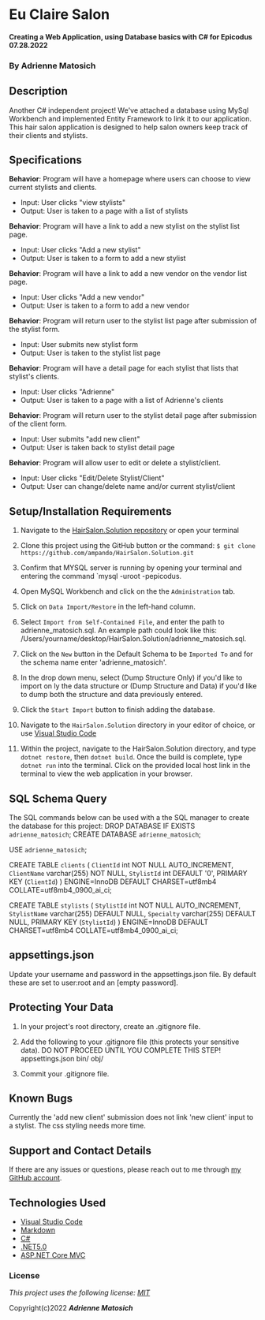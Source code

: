 # Eu Claire Salon 

#### Creating a Web Application, using Database basics with C# for Epicodus 07.28.2022

### By Adrienne Matosich 

## Description

Another C# independent project! We've attached a database using MySql Workbench and implemented Entity Framework to link it to our application. This hair salon application is designed to help salon owners keep track of their clients and stylists. 


## Specifications

**Behavior**: Program will have a homepage where users can choose to view current stylists and clients.
  * Input: User clicks "view stylists"
  * Output: User is taken to a page with a list of stylists

**Behavior**: Program will have a link to add a new stylist on the stylist list page.
  * Input: User clicks "Add a new stylist"
  * Output: User is taken to a form to add a new stylist

**Behavior**: Program will have a link to add a new vendor on the vendor list page.
  * Input: User clicks "Add a new vendor"
  * Output: User is taken to a form to add a new vendor

**Behavior**: Program will return user to the stylist list page after submission of the stylist form.
  * Input: User submits new stylist form
  * Output: User is taken to the stylist list page
 
**Behavior**: Program will have a detail page for each stylist that lists that stylist's clients.
  * Input: User clicks "Adrienne"
  * Output: User is taken to a page with a list of Adrienne's clients

**Behavior**: Program will return user to the stylist detail page after submission of the client form.
  * Input: User submits "add new client"
  * Output: User is taken back to stylist detail page

**Behavior**: Program will allow user to edit or delete a stylist/client.
  * Input: User clicks "Edit/Delete Stylist/Client"
  * Output: User can change/delete name and/or current stylist/client 



## Setup/Installation Requirements

1.  Navigate to the [HairSalon.Solution repository](https://github.com/ampando/HairSalon.Solution) or open your terminal

2. Clone this project using the GitHub button or the command:
`$ git clone https://github.com/ampando/HairSalon.Solution.git`

3. Confirm that MYSQL server is running by opening your terminal and entering the command `mysql -uroot -pepicodus.

4. Open MySQL Workbench and click on the the `Administration` tab. 

5. Click on `Data Import/Restore` in the left-hand column.

6. Select `Import from Self-Contained File`, and enter the path to adrienne_matosich.sql. An example path could look like this: /Users/yourname/desktop/HairSalon.Solution/adrienne_matosich.sql.

7. Click on the `New` button in the Default Schema to be `Imported To` and for the schema name enter 'adrienne_matosich'.

8. In the drop down menu, select (Dump Structure Only) if you'd like to import on ly the data structure or (Dump Structure and Data) if you'd like to dump both the structure and data previously entered. 

9. Click the `Start Import` button to finish adding the database.

10. Navigate to the `HairSalon.Solution` directory in your editor of choice, or use [Visual Studio Code](https://code.visualstudio.com/)

11. Within the project, navigate to the HairSalon.Solution directory, and type `dotnet restore`, then `dotnet build`. Once the build is complete, type `dotnet run` into the terminal. Click on the provided local host link in the terminal to view the web application in your browser.

## SQL Schema Query

The SQL commands below can be used with a the SQL manager to create the database for this project:
DROP DATABASE IF EXISTS `adrienne_matosich`;
CREATE DATABASE `adrienne_matosich`;

USE `adrienne_matosich`;

CREATE TABLE `clients` (
  `ClientId` int NOT NULL AUTO_INCREMENT,
  `ClientName` varchar(255) NOT NULL,
  `StylistId` int DEFAULT '0',
  PRIMARY KEY (`ClientId`)
) ENGINE=InnoDB DEFAULT CHARSET=utf8mb4 COLLATE=utf8mb4_0900_ai_ci;

CREATE TABLE `stylists` (
  `StylistId` int NOT NULL AUTO_INCREMENT,
  `StylistName` varchar(255) DEFAULT NULL,
  `Specialty` varchar(255) DEFAULT NULL,
  PRIMARY KEY (`StylistId`)
) ENGINE=InnoDB DEFAULT CHARSET=utf8mb4 COLLATE=utf8mb4_0900_ai_ci;

## appsettings.json

Update your username and password in the appsettings.json file. By default these are set to user:root and an [empty password].

## Protecting Your Data

1. In your project's root directory, create an .gitignore file.

2. Add the following to your .gitignore file (this protects your sensitive data).
    DO NOT PROCEED UNTIL YOU COMPLETE THIS STEP!
      appsettings.json
      bin/
      obj/

3. Commit your .gitignore file.

## Known Bugs

Currently the 'add new client' submission does not link 'new client' input to a stylist.
The css styling needs more time. 

## Support and Contact Details

If there are any issues or questions, please reach out to me through [my GitHub account](https://github.com/ampando).

## Technologies Used

*  [Visual Studio Code](https://code.visualstudio.com/)
*  [Markdown](https://daringfireball.net/projects/markdown/)
*  [C#](https://docs.microsoft.com/en-us/dotnet/csharp/)
*  [.NET5.0](https://dotnet.microsoft.com/download/dotnet-core/net5.0)
*  [ASP.NET Core MVC](https://docs.microsoft.com/en-us/aspnet/core/mvc/overview?view=aspnetcore-3.1)

### License

*This project uses the following license: [MIT](https://opensource.org/licenses/MIT)*

Copyright(c)2022 **_Adrienne Matosich_** 